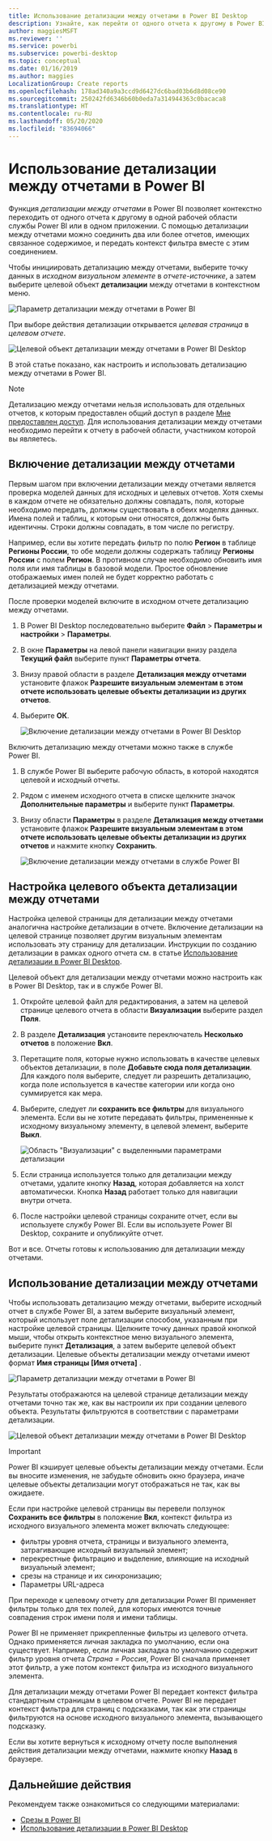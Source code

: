 ```yaml
---
title: Использование детализации между отчетами в Power BI Desktop
description: Узнайте, как перейти от одного отчета к другому в Power BI Desktop.
author: maggiesMSFT
ms.reviewer: ''
ms.service: powerbi
ms.subservice: powerbi-desktop
ms.topic: conceptual
ms.date: 01/16/2019
ms.author: maggies
LocalizationGroup: Create reports
ms.openlocfilehash: 178ad340a9a3ccd9d6427dc6bad03b6d8d08ce90
ms.sourcegitcommit: 250242fd6346b60b0eda7a314944363c0bacaca8
ms.translationtype: HT
ms.contentlocale: ru-RU
ms.lasthandoff: 05/20/2020
ms.locfileid: "83694066"
---
```

# <a name="use-cross-report-drillthrough-in-power-bi"></a>Использование детализации между отчетами в Power BI

Функция *детализации между отчетами* в Power BI позволяет контекстно переходить от одного отчета к другому в одной рабочей области службы Power BI или в одном приложении. С помощью детализации между отчетами можно соединить два или более отчетов, имеющих связанное содержимое, и передать контекст фильтра вместе с этим соединением. 

Чтобы инициировать детализацию между отчетами, выберите точку данных в *исходном визуальном элементе* в *отчете-источнике*, а затем выберите целевой объект **детализации** между отчетами в контекстном меню. 

![Параметр детализации между отчетами в Power BI](media/desktop-cross-report-drill-through/cross-report-drill-through-01.png)

При выборе действия детализации открывается *целевая страница* в *целевом отчете*. 

![Целевой объект детализации между отчетами в Power BI Desktop](media/desktop-cross-report-drill-through/cross-report-drill-through-01a.png)

В этой статье показано, как настроить и использовать детализацию между отчетами в Power BI.

> [!NOTE]
> Детализацию между отчетами нельзя использовать для отдельных отчетов, к которым предоставлен общий доступ в разделе [Мне предоставлен доступ](../collaborate-share/service-share-dashboards.md#share-a-dashboard-or-report). Для использования детализации между отчетами необходимо перейти к отчету в рабочей области, участником которой вы являетесь.

## <a name="enable-cross-report-drillthrough"></a>Включение детализации между отчетами

Первым шагом при включении детализации между отчетами является проверка моделей данных для исходных и целевых отчетов. Хотя схемы в каждом отчете не обязательно должны совпадать, поля, которые необходимо передать, должны существовать в обеих моделях данных. Имена полей и таблиц, к которым они относятся, должны быть идентичны. Строки должны совпадать, в том числе по регистру.

Например, если вы хотите передать фильтр по полю **Регион** в таблице **Регионы России**, то обе модели должны содержать таблицу **Регионы России** с полем **Регион**. В противном случае необходимо обновить имя поля или имя таблицы в базовой модели. Простое обновление отображаемых имен полей не будет корректно работать с детализацией между отчетами.

После проверки моделей включите в исходном отчете детализацию между отчетами. 

1. В Power BI Desktop последовательно выберите **Файл** > **Параметры и настройки** > **Параметры**. 
1. В окне **Параметры** на левой панели навигации внизу раздела **Текущий файл** выберите пункт **Параметры отчета**. 
1. Внизу правой области в разделе **Детализация между отчетами** установите флажок **Разрешите визуальным элементам в этом отчете использовать целевые объекты детализации из других отчетов**. 
1. Выберите **ОК**. 
   
   ![Включение детализации между отчетами в Power BI Desktop](media/desktop-cross-report-drill-through/cross-report-drill-through-02.png)

Включить детализацию между отчетами можно также в службе Power BI.
1. В службе Power BI выберите рабочую область, в которой находятся целевой и исходный отчеты.
1. Рядом с именем исходного отчета в списке щелкните значок **Дополнительные параметры** и выберите пункт **Параметры**. 
1. Внизу области **Параметры** в разделе **Детализация между отчетами** установите флажок **Разрешите визуальным элементам в этом отчете использовать целевые объекты детализации из других отчетов** и нажмите кнопку **Сохранить**.
   
   ![Включение детализации между отчетами в службе Power BI](media/desktop-cross-report-drill-through/cross-report-drill-through-02a.png)

## <a name="set-up-a-cross-report-drillthrough-target"></a>Настройка целевого объекта детализации между отчетами

Настройка целевой страницы для детализации между отчетами аналогична настройке детализации в отчете. Включение детализации на целевой странице позволяет другим визуальным элементам использовать эту страницу для детализации. Инструкции по созданию детализации в рамках одного отчета см. в статье [Использование детализации в Power BI Desktop](desktop-drillthrough.md).

Целевой объект для детализации между отчетами можно настроить как в Power BI Desktop, так и в службе Power BI. 
1. Откройте целевой файл для редактирования, а затем на целевой странице целевого отчета в области **Визуализации** выберите раздел **Поля**. 
1. В разделе **Детализация** установите переключатель **Несколько отчетов** в положение **Вкл**. 
1. Перетащите поля, которые нужно использовать в качестве целевых объектов детализации, в поле **Добавьте сюда поля детализации**. Для каждого поля выберите, следует ли разрешить детализацию, когда поле используется в качестве категории или когда оно суммируется как мера. 
1. Выберите, следует ли **сохранить все фильтры** для визуального элемента. Если вы не хотите передавать фильтры, примененные к исходному визуальному элементу, в целевой элемент, выберите **Выкл**.
   
   ![Область "Визуализации" с выделенными параметрами детализации](media/desktop-cross-report-drill-through/cross-report-drill-through-03.png)
   
1. Если страница используется только для детализации между отчетами, удалите кнопку **Назад**, которая добавляется на холст автоматически. Кнопка **Назад** работает только для навигации внутри отчета. 
1. После настройки целевой страницы сохраните отчет, если вы используете службу Power BI. Если вы используете Power BI Desktop, сохраните и опубликуйте отчет.

Вот и все. Отчеты готовы к использованию для детализации между отчетами. 

## <a name="use-cross-report-drillthrough"></a>Использование детализации между отчетами

Чтобы использовать детализацию между отчетами, выберите исходный отчет в службе Power BI, а затем выберите визуальный элемент, который использует поле детализации способом, указанным при настройке целевой страницы. Щелкните точку данных правой кнопкой мыши, чтобы открыть контекстное меню визуального элемента, выберите пункт **Детализация**, а затем выберите целевой объект детализации. Целевые объекты детализации между отчетами имеют формат **Имя страницы [Имя отчета]** .

![Параметр детализации между отчетами в Power BI](media/desktop-cross-report-drill-through/cross-report-drill-through-01.png)

Результаты отображаются на целевой странице детализации между отчетами точно так же, как вы настроили их при создании целевого объекта. Результаты фильтруются в соответствии с параметрами детализации.

![Целевой объект детализации между отчетами в Power BI Desktop](media/desktop-cross-report-drill-through/cross-report-drill-through-01a.png)

> [!IMPORTANT]
> Power BI кэширует целевые объекты детализации между отчетами. Если вы вносите изменения, не забудьте обновить окно браузера, иначе целевые объекты детализации могут отображаться не так, как вы ожидаете. 

Если при настройке целевой страницы вы перевели ползунок **Сохранить все фильтры** в положение **Вкл**, контекст фильтра из исходного визуального элемента может включать следующее: 

- фильтры уровня отчета, страницы и визуального элемента, затрагивающие исходный визуальный элемент; 
- перекрестные фильтрацию и выделение, влияющие на исходный визуальный элемент; 
- срезы на странице и их синхронизацию;
- Параметры URL-адреса

При переходе к целевому отчету для детализации Power BI применяет фильтры только для тех полей, для которых имеются точные совпадения строк имени поля и имени таблицы. 

Power BI не применяет прикрепленные фильтры из целевого отчета. Однако применяется личная закладка по умолчанию, если она существует. Например, если личная закладка по умолчанию содержит фильтр уровня отчета *Страна = Россия*, Power BI сначала применяет этот фильтр, а уже потом контекст фильтра из исходного визуального элемента. 

Для детализации между отчетами Power BI передает контекст фильтра стандартным страницам в целевом отчете. Power BI не передает контекст фильтра для страниц с подсказками, так как эти страницы фильтруются на основе исходного визуального элемента, вызывающего подсказку.

Если вы хотите вернуться к исходному отчету после выполнения действия детализации между отчетами, нажмите кнопку **Назад** в браузере. 

## <a name="next-steps"></a>Дальнейшие действия

Рекомендуем также ознакомиться со следующими материалами:

- [Срезы в Power BI](../visuals/power-bi-visualization-slicers.md)
- [Использование детализации в Power BI Desktop](desktop-drillthrough.md)
